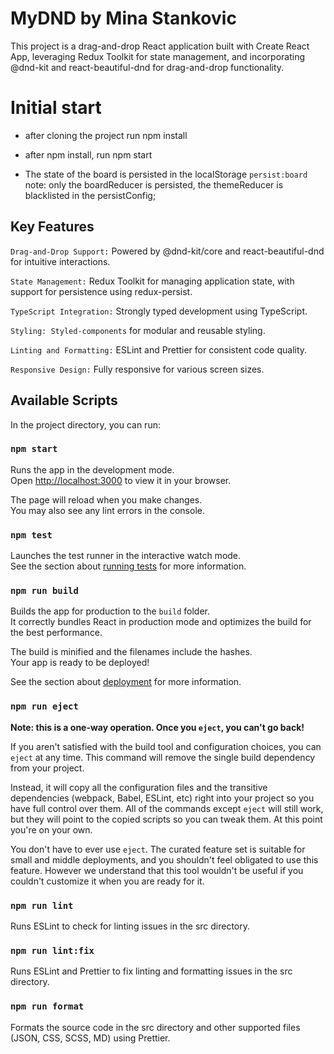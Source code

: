 # MyDND by Mina Stankovic

This project is a drag-and-drop React application built with Create React App, leveraging Redux Toolkit for state management, and incorporating @dnd-kit and react-beautiful-dnd for drag-and-drop functionality.

# Initial start

- after cloning the project run npm install
- after npm install, run npm start

- The state of the board is persisted in the localStorage `persist:board`
  note: only the boardReducer is persisted, the themeReducer is blacklisted in the persistConfig;

## Key Features

`Drag-and-Drop Support:` Powered by @dnd-kit/core and react-beautiful-dnd for intuitive interactions.

`State Management:` Redux Toolkit for managing application state, with support for persistence using redux-persist.

`TypeScript Integration:` Strongly typed development using TypeScript.

`Styling: Styled-components` for modular and reusable styling.

`Linting and Formatting:` ESLint and Prettier for consistent code quality.

`Responsive Design:` Fully responsive for various screen sizes.

## Available Scripts

In the project directory, you can run:

### `npm start`

Runs the app in the development mode.\
Open [http://localhost:3000](http://localhost:3000) to view it in your browser.

The page will reload when you make changes.\
You may also see any lint errors in the console.

### `npm test`

Launches the test runner in the interactive watch mode.\
See the section about [running tests](https://facebook.github.io/create-react-app/docs/running-tests) for more information.

### `npm run build`

Builds the app for production to the `build` folder.\
It correctly bundles React in production mode and optimizes the build for the best performance.

The build is minified and the filenames include the hashes.\
Your app is ready to be deployed!

See the section about [deployment](https://facebook.github.io/create-react-app/docs/deployment) for more information.

### `npm run eject`

**Note: this is a one-way operation. Once you `eject`, you can't go back!**

If you aren't satisfied with the build tool and configuration choices, you can `eject` at any time. This command will remove the single build dependency from your project.

Instead, it will copy all the configuration files and the transitive dependencies (webpack, Babel, ESLint, etc) right into your project so you have full control over them. All of the commands except `eject` will still work, but they will point to the copied scripts so you can tweak them. At this point you're on your own.

You don't have to ever use `eject`. The curated feature set is suitable for small and middle deployments, and you shouldn't feel obligated to use this feature. However we understand that this tool wouldn't be useful if you couldn't customize it when you are ready for it.

### `npm run lint`

Runs ESLint to check for linting issues in the src directory.

### `npm run lint:fix`

Runs ESLint and Prettier to fix linting and formatting issues in the src directory.

### `npm run format`

Formats the source code in the src directory and other supported files (JSON, CSS, SCSS, MD) using Prettier.

